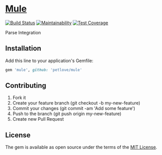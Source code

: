 # [Mule][gem_page]

[![Build Status][travis_status_image]][travis_page]
[![Maintainability][code_climate_maintainability_image]][code_climate_maintainability_page]
[![Test Coverage][code_climate_test_coverage_image]][code_climate_test_coverage_page]

Parse Integration

## Installation

Add this line to your application's Gemfile:

```ruby
gem 'mule', github: 'petlove/mule'
```

## Contributing

1. Fork it
2. Create your feature branch (git checkout -b my-new-feature)
3. Commit your changes (git commit -am 'Add some feature')
4. Push to the branch (git push origin my-new-feature)
5. Create new Pull Request

## License

The gem is available as open source under the terms of the [MIT License][mit_license_page].

[gem_page]: https://github.com/petlove/mule
[code_of_conduct_page]: https://github.com/petlove/mule/blob/master/CODE_OF_CONDUCT.md
[mit_license_page]: https://opensource.org/licenses/MIT
[contributor_convenant_page]: http://contributor-covenant.org
[travis_status_image]: https://travis-ci.org/petlove/mule.svg?branch=master
[travis_page]: https://travis-ci.org/petlove/mule
[code_climate_maintainability_image]: https://api.codeclimate.com/v1/badges/c254091d75d80ee651db/maintainability
[code_climate_maintainability_page]: https://codeclimate.com/github/petlove/mule/maintainability
[code_climate_test_coverage_image]: https://api.codeclimate.com/v1/badges/c254091d75d80ee651db/test_coverage
[code_climate_test_coverage_page]: https://codeclimate.com/github/petlove/mule/test_coverage
